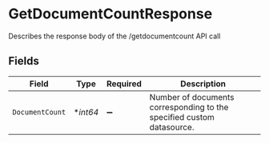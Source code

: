 # GetDocumentCountResponse

Describes the response body of the /getdocumentcount API call


## Fields

| Field                                                                 | Type                                                                  | Required                                                              | Description                                                           |
| --------------------------------------------------------------------- | --------------------------------------------------------------------- | --------------------------------------------------------------------- | --------------------------------------------------------------------- |
| `DocumentCount`                                                       | **int64*                                                              | :heavy_minus_sign:                                                    | Number of documents corresponding to the specified custom datasource. |